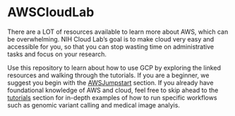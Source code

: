 # AWSCloudLab
There are a LOT of resources available to learn more about AWS, which can be overwhelming. NIH Cloud Lab’s goal is to make cloud very easy and accessible for you, so that you can stop wasting time on administrative tasks and focus on your research. 

Use this repository to learn about how to use GCP by exploring the linked resources and walking through the tutorials. If you are a beginner, we suggest you begin with the [AWSJumpstart](AWSJumpstart) section. If you already have foundational knowledge of AWS and cloud, feel free to skip ahead to the [tutorials](tutorials) section for in-depth examples of how to run specific workflows such as genomic variant calling and medical image analyis.
